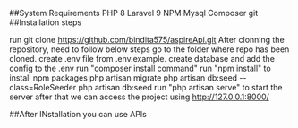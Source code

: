 ##System Requirements PHP 8 Laravel 9 NPM Mysql Composer git
##Installation steps

run git clone https://github.com/bindita575/aspireApi.git
After clonning the repository, need to follow below steps
go to the folder where repo has been cloned.
create .env file from .env.example.
create database and add the config to the .env
run "composer install command"
run "npm install" to install npm packages
php artisan migrate
php artisan db:seed --class=RoleSeeder
php artisan db:seed
run "php artisan serve" to start the server after that we can access the project using http://127.0.0.1:8000/


##After INstallation you can use APIs